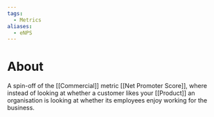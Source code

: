 ```yaml
---
tags:
  - Metrics
aliases:
  - eNPS
---
```

# About
A spin-off of the [[Commercial]] metric [[Net Promoter Score]], where instead of looking at whether a customer likes your [[Product]] an organisation is looking at whether its employees enjoy working for the business.